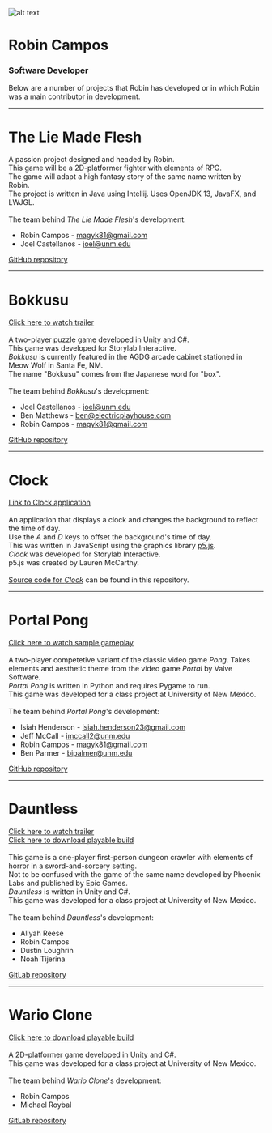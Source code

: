 ![alt text][robin]

[robin]: https://github.com/magyk81/magyk81.github.io/blob/master/robin_circle.png

# Robin Campos
### Software Developer

<p>Below are a number of projects that Robin has developed or in which Robin was a main contributor in development.</p>

___

# The Lie Made Flesh
A passion project designed and headed by Robin.<br>
This game will be a 2D-platformer fighter with elements of RPG.<br>
The game will adapt a high fantasy story of the same name written by Robin.<br>
The project is written in Java using Intellij. Uses OpenJDK 13, JavaFX, and LWJGL.<br><br>
The team behind *The Lie Made Flesh*'s development:
+ Robin Campos - magyk81@gmail.com
+ Joel Castellanos - joel@unm.edu

[GitHub repository](https://github.com/magyk81/Droserogis)

___

# Bokkusu
[Click here to watch trailer](https://www.youtube.com/watch?v=DflFLcE9qJ0)<br><br>
A two-player puzzle game developed in Unity and C#.<br>
This game was developed for Storylab Interactive.<br>
*Bokkusu* is currently featured in the AGDG arcade cabinet stationed in Meow Wolf in Santa Fe, NM.<br>
The name "Bokkusu" comes from the Japanese word for "box".<br><br>
The team behind *Bokkusu*'s development:
+ Joel Castellanos - joel@unm.edu
+ Ben Matthews - ben@electricplayhouse.com
+ Robin Campos - magyk81@gmail.com

[GitHub repository](https://github.com/magyk81/Bokkusu)

___

# Clock
[Link to Clock application](https://magyk81.github.io/Clock/index.html)<br><br>
An application that displays a clock and changes the background to reflect the time of day.<br>
Use the *A* and *D* keys to offset the background's time of day.<br>
This was written in JavaScript using the graphics library [p5.js](p5js.org).<br>
*Clock* was developed for Storylab Interactive.<br>
p5.js was created by Lauren McCarthy.<br><br>
[Source code for *Clock*](https://github.com/magyk81/magyk81.github.io/tree/master/Clock) can be found in this repository.

___

# Portal Pong
[Click here to watch sample gameplay](http://www.youtube.com/watch?v=5LbnfjEFXmo)<br><br>
A two-player competetive variant of the classic video game *Pong*. Takes elements and aesthetic theme from the video game *Portal* by Valve Software.<br>
*Portal Pong* is written in Python and requires Pygame to run.<br>
This game was developed for a class project at University of New Mexico.<br><br>
The team behind *Portal Pong*'s development:
+ Isiah Henderson - isiah.henderson23@gmail.com
+ Jeff McCall - imccall2@unm.edu
+ Robin Campos - magyk81@gmail.com
+ Ben Parmer - bipalmer@unm.edu

[GitHub repository](https://github.com/magyk81/Portal_Pong)

___

# Dauntless
[Click here to watch trailer](https://www.youtube.com/watch?v=UHjMnWaz_J8)<br>
[Click here to download playable build](http://www.mediafire.com/file/e18abd02h99cn6l/Dauntless_build.zip/file)<br><br>
This game is a one-player first-person dungeon crawler with elements of horror in a sword-and-sorcery setting.<br>
Not to be confused with the game of the same name developed by Phoenix Labs and published by Epic Games.<br>
*Dauntless* is written in Unity and C#.<br>
This game was developed for a class project at University of New Mexico.<br><br>
The team behind *Dauntless*'s development:
+ Aliyah Reese
+ Robin Campos
+ Dustin Loughrin
+ Noah Tijerina

[GitLab repository](https://gitlab.com/magyk81/Dauntless)

___

# Wario Clone
[Click here to download playable build](http://www.mediafire.com/file/e3ejf6scksfxdfr/Wario_Clone.zip/file)<br><br>
A 2D-platformer game developed in Unity and C#.<br>
This game was developed for a class project at University of New Mexico.<br><br>
The team behind *Wario Clone*'s development:
+ Robin Campos
+ Michael Roybal

[GitLab repository](https://gitlab.com/magyk81/Wario_Clone)
